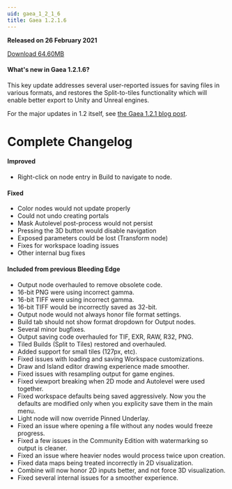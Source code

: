 ```yaml
---
uid: gaea_1_2_1_6
title: Gaea 1.2.1.6
---
```



**Released on 26 February 2021**

<a href="http://viridian.quadspinner.com/gaeab/Gaea-1.2.1.6b.exe">Download 64.60MB</a> <br>


<div class="release-note">

#### What's new in Gaea 1.2.1.6?

This key update addresses several user-reported issues for saving files in various formats, and restores the Split-to-tiles functionality which will enable better export to Unity and Unreal engines.

For the major updates in 1.2 itself, see [the Gaea 1.2.1 blog post](https://blog.quadspinner.com/gaea-1-2-1/).

# Complete Changelog

#### Improved
- Right-click on node entry in Build to navigate to node.

#### Fixed
- Color nodes would not update properly
- Could not undo creating portals
- Mask Autolevel post-process would not persist
- Pressing the 3D button would disable navigation
- Exposed parameters could be lost (Transform node)
- Fixes for workspace loading issues
- Other internal bug fixes


#### Included from previous Bleeding Edge

- Output node overhauled to remove obsolete code.
- 16-bit PNG were using incorrect gamma.
- 16-bit TIFF were using incorrect gamma.
- 16-bit TIFF would be incorrectly saved as 32-bit.
- Output node would not always honor file format settings.
- Build tab should not show format dropdown for Output nodes.
- Several minor bugfixes.
- Output saving code overhauled for TIF, EXR, RAW, R32, PNG.
- Tiled Builds (Split to Tiles) restored and overhauled.
- Added support for small tiles (127px, etc).
- Fixed issues with loading and saving Workspace customizations.
- Draw and Island editor drawing experience made smoother.
- Fixed issues with resampling output for game engines.
- Fixed viewport breaking when 2D mode and Autolevel were used together.
- Fixed workspace defaults being saved aggressively. Now you the defaults are modified only when you explicity save them in the main menu.
- Light node will now override Pinned Underlay.
- Fixed an issue where opening a file without any nodes would freeze progress.
- Fixed a few issues in the Community Edition with watermarking so output is cleaner.
- Fixed an issue where heavier nodes would process twice upon creation.
- Fixed data maps being treated incorrectly in 2D visualization.
- Combine will now honor 2D inputs better, and not force 3D visualization.
- Fixed several internal issues for a smoother experience.

</div>
